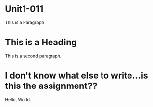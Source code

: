 # Unit1-011
<!DOCTYPE html>
<html>
<body>

<p>This is a Paragraph</p>

<h1>This is a Heading</h1>

<p2>This is a second paragraph.<p2>

<!DOCTYPE html> 

<body>
<html>

<h1>I don't know what else to write...is this the assignment??</h1>

<p2>Hello, World.</p2> 
